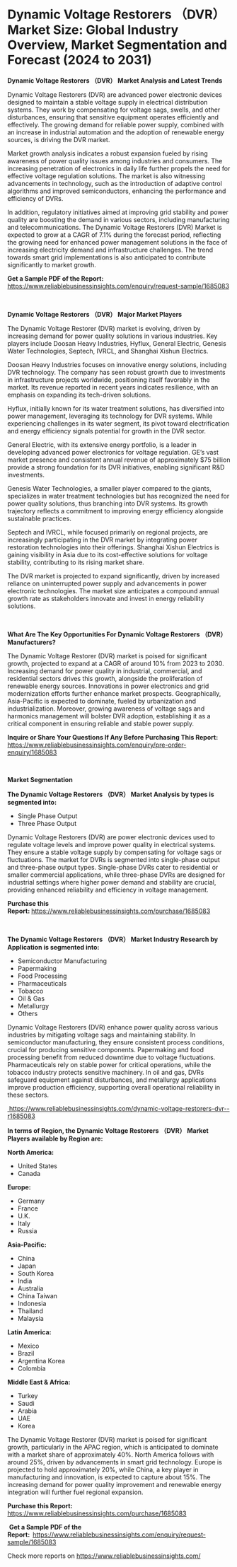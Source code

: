 <p><h1>Dynamic Voltage Restorers （DVR） Market Size: Global Industry Overview, Market Segmentation and Forecast (2024 to 2031)</h1></p><p><strong>Dynamic Voltage Restorers （DVR） Market Analysis and Latest Trends</strong></p>
<p><p>Dynamic Voltage Restorers (DVR) are advanced power electronic devices designed to maintain a stable voltage supply in electrical distribution systems. They work by compensating for voltage sags, swells, and other disturbances, ensuring that sensitive equipment operates efficiently and effectively. The growing demand for reliable power supply, combined with an increase in industrial automation and the adoption of renewable energy sources, is driving the DVR market.</p><p>Market growth analysis indicates a robust expansion fueled by rising awareness of power quality issues among industries and consumers. The increasing penetration of electronics in daily life further propels the need for effective voltage regulation solutions. The market is also witnessing advancements in technology, such as the introduction of adaptive control algorithms and improved semiconductors, enhancing the performance and efficiency of DVRs.</p><p>In addition, regulatory initiatives aimed at improving grid stability and power quality are boosting the demand in various sectors, including manufacturing and telecommunications. The Dynamic Voltage Restorers (DVR) Market is expected to grow at a CAGR of 7.1% during the forecast period, reflecting the growing need for enhanced power management solutions in the face of increasing electricity demand and infrastructure challenges. The trend towards smart grid implementations is also anticipated to contribute significantly to market growth.</p></p>
<p><strong>Get a Sample PDF of the Report:&nbsp;</strong> <a href="https://www.reliablebusinessinsights.com/enquiry/request-sample/1685083?utm_campaign=118&utm_medium=2&utm_source=Github&utm_content=ia&utm_term=30122024&utm_id=dynamic-voltage-restorers-dvr">https://www.reliablebusinessinsights.com/enquiry/request-sample/1685083</a></p>
<p>&nbsp;</p>
<p><strong>Dynamic Voltage Restorers （DVR） Major Market Players</strong></p>
<p><p>The Dynamic Voltage Restorer (DVR) market is evolving, driven by increasing demand for power quality solutions in various industries. Key players include Doosan Heavy Industries, Hyflux, General Electric, Genesis Water Technologies, Septech, IVRCL, and Shanghai Xishun Electrics.</p><p>Doosan Heavy Industries focuses on innovative energy solutions, including DVR technology. The company has seen robust growth due to investments in infrastructure projects worldwide, positioning itself favorably in the market. Its revenue reported in recent years indicates resilience, with an emphasis on expanding its tech-driven solutions.</p><p>Hyflux, initially known for its water treatment solutions, has diversified into power management, leveraging its technology for DVR systems. While experiencing challenges in its water segment, its pivot toward electrification and energy efficiency signals potential for growth in the DVR sector.</p><p>General Electric, with its extensive energy portfolio, is a leader in developing advanced power electronics for voltage regulation. GE’s vast market presence and consistent annual revenue of approximately $75 billion provide a strong foundation for its DVR initiatives, enabling significant R&D investments.</p><p>Genesis Water Technologies, a smaller player compared to the giants, specializes in water treatment technologies but has recognized the need for power quality solutions, thus branching into DVR systems. Its growth trajectory reflects a commitment to improving energy efficiency alongside sustainable practices.</p><p>Septech and IVRCL, while focused primarily on regional projects, are increasingly participating in the DVR market by integrating power restoration technologies into their offerings. Shanghai Xishun Electrics is gaining visibility in Asia due to its cost-effective solutions for voltage stability, contributing to its rising market share.</p><p>The DVR market is projected to expand significantly, driven by increased reliance on uninterrupted power supply and advancements in power electronic technologies. The market size anticipates a compound annual growth rate as stakeholders innovate and invest in energy reliability solutions.</p></p>
<p>&nbsp;</p>
<p><strong>What Are The Key Opportunities For Dynamic Voltage Restorers （DVR） Manufacturers?</strong></p>
<p><p>The Dynamic Voltage Restorer (DVR) market is poised for significant growth, projected to expand at a CAGR of around 10% from 2023 to 2030. Increasing demand for power quality in industrial, commercial, and residential sectors drives this growth, alongside the proliferation of renewable energy sources. Innovations in power electronics and grid modernization efforts further enhance market prospects. Geographically, Asia-Pacific is expected to dominate, fueled by urbanization and industrialization. Moreover, growing awareness of voltage sags and harmonics management will bolster DVR adoption, establishing it as a critical component in ensuring reliable and stable power supply.</p></p>
<p><strong>Inquire or Share Your Questions If Any Before Purchasing This Report:</strong> <a href="https://www.reliablebusinessinsights.com/enquiry/pre-order-enquiry/1685083?utm_campaign=118&utm_medium=2&utm_source=Github&utm_content=ia&utm_term=30122024&utm_id=dynamic-voltage-restorers-dvr">https://www.reliablebusinessinsights.com/enquiry/pre-order-enquiry/1685083</a></p>
<p>&nbsp;</p>
<p><strong>Market Segmentation</strong></p>
<p><strong>The Dynamic Voltage Restorers （DVR） Market Analysis by types is segmented into:</strong></p>
<p><ul><li>Single Phase Output</li><li>Three Phase Output</li></ul></p>
<p><p>Dynamic Voltage Restorers (DVR) are power electronic devices used to regulate voltage levels and improve power quality in electrical systems. They ensure a stable voltage supply by compensating for voltage sags or fluctuations. The market for DVRs is segmented into single-phase output and three-phase output types. Single-phase DVRs cater to residential or smaller commercial applications, while three-phase DVRs are designed for industrial settings where higher power demand and stability are crucial, providing enhanced reliability and efficiency in voltage management.</p></p>
<p><strong>Purchase this Report:&nbsp;</strong><a href="https://www.reliablebusinessinsights.com/purchase/1685083?utm_campaign=118&utm_medium=2&utm_source=Github&utm_content=ia&utm_term=30122024&utm_id=dynamic-voltage-restorers-dvr">https://www.reliablebusinessinsights.com/purchase/1685083</a></p>
<p>&nbsp;</p>
<p><strong>The Dynamic Voltage Restorers （DVR） Market Industry Research by Application is segmented into:</strong></p>
<p><ul><li>Semiconductor Manufacturing</li><li>Papermaking</li><li>Food Processing</li><li>Pharmaceuticals</li><li>Tobacco</li><li>Oil & Gas</li><li>Metallurgy</li><li>Others</li></ul></p>
<p><p>Dynamic Voltage Restorers (DVR) enhance power quality across various industries by mitigating voltage sags and maintaining stability. In semiconductor manufacturing, they ensure consistent process conditions, crucial for producing sensitive components. Papermaking and food processing benefit from reduced downtime due to voltage fluctuations. Pharmaceuticals rely on stable power for critical operations, while the tobacco industry protects sensitive machinery. In oil and gas, DVRs safeguard equipment against disturbances, and metallurgy applications improve production efficiency, supporting overall operational reliability in these sectors.</p></p>
<p><a href="https://www.reliablebusinessinsights.com/dynamic-voltage-restorers-dvr--r1685083?utm_campaign=118&utm_medium=2&utm_source=Github&utm_content=ia&utm_term=30122024&utm_id=dynamic-voltage-restorers-dvr">&nbsp;https://www.reliablebusinessinsights.com/dynamic-voltage-restorers-dvr--r1685083</a></p>
<p><strong>In terms of Region, the Dynamic Voltage Restorers （DVR） Market Players available by Region are:</strong></p>
<p>
    <p> <strong> North America: </strong>
        <ul>
            <li>United States</li>
            <li>Canada</li>
        </ul>
        </p> 
    <p> <strong> Europe: </strong>
        <ul>
            <li>Germany</li>
            <li>France</li>
            <li>U.K.</li>
            <li>Italy</li>
            <li>Russia</li>
        </ul>
        </p> 
    <p> <strong> Asia-Pacific: </strong>
        <ul>
            <li>China</li>
            <li>Japan</li>
            <li>South Korea</li>
            <li>India</li>
            <li>Australia</li>
            <li>China Taiwan</li>
            <li>Indonesia</li>
            <li>Thailand</li>
            <li>Malaysia</li>
        </ul>
        </p> 
    <p> <strong> Latin America: </strong>
        <ul>
            <li>Mexico</li>
            <li>Brazil</li>
            <li>Argentina Korea</li>
            <li>Colombia</li>
        </ul>
        </p> 
    <p> <strong> Middle East & Africa: </strong>
        <ul>
            <li>Turkey</li>
            <li>Saudi</li>
            <li>Arabia</li>
            <li>UAE</li>
            <li>Korea</li>
        </ul>
    </p>
    </p>
<p><p>The Dynamic Voltage Restorer (DVR) market is poised for significant growth, particularly in the APAC region, which is anticipated to dominate with a market share of approximately 40%. North America follows with around 25%, driven by advancements in smart grid technology. Europe is projected to hold approximately 20%, while China, a key player in manufacturing and innovation, is expected to capture about 15%. The increasing demand for power quality improvement and renewable energy integration will further fuel regional expansion.</p></p>
<p><strong>Purchase this Report: </strong><a href="https://www.reliablebusinessinsights.com/purchase/1685083?utm_campaign=118&utm_medium=2&utm_source=Github&utm_content=ia&utm_term=30122024&utm_id=dynamic-voltage-restorers-dvr">https://www.reliablebusinessinsights.com/purchase/1685083</a></p>
<p>&nbsp;<strong>Get a Sample PDF of the Report:&nbsp;&nbsp;</strong><a href="https://www.reliablebusinessinsights.com/enquiry/request-sample/1685083?utm_campaign=118&utm_medium=2&utm_source=Github&utm_content=ia&utm_term=30122024&utm_id=dynamic-voltage-restorers-dvr">https://www.reliablebusinessinsights.com/enquiry/request-sample/1685083</a></p>
<p><strong></strong></p>
<p>Check more reports on <a href="https://www.reliablebusinessinsights.com/?utm_campaign=118&utm_medium=2&utm_source=Github&utm_content=ia&utm_term=30122024&utm_id=dynamic-voltage-restorers-dvr">https://www.reliablebusinessinsights.com/</a></p>